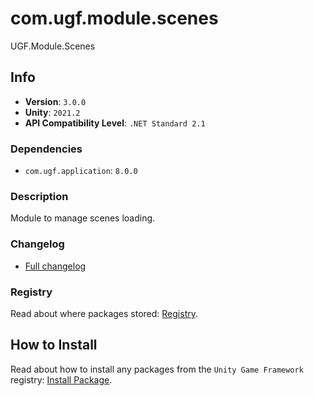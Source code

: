 # com.ugf.module.scenes

UGF.Module.Scenes

## Info

- **Version**: `3.0.0`
- **Unity**: `2021.2`
- **API Compatibility Level**: `.NET Standard 2.1`

### Dependencies

- `com.ugf.application`: `8.0.0`


### Description

Module to manage scenes loading.

### Changelog

- [Full changelog](changelog.md)

### Registry

Read about where packages stored: [Registry](https://github.com/unity-game-framework/organization/blob/main/docs/registry.md).

## How to Install

Read about how to install any packages from the `Unity Game Framework` registry: [Install Package](https://github.com/unity-game-framework/organization/blob/main/docs/install-packages.md).
